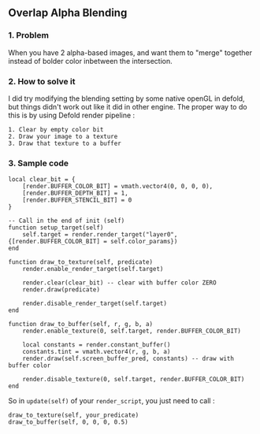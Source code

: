 ## Overlap Alpha Blending 


### 1. Problem 
When you have 2 alpha-based images, and want them to "merge" together instead of bolder color inbetween the intersection.

### 2. How to solve it 
I did try modifying the blending setting by some native openGL in defold, but things didn't work out like it did in other engine.
The proper way to do this is by using Defold render pipeline :

    1. Clear by empty color bit
    2. Draw your image to a texture
    3. Draw that texture to a buffer
    
### 3. Sample code 

    local clear_bit = {
        [render.BUFFER_COLOR_BIT] = vmath.vector4(0, 0, 0, 0), 
        [render.BUFFER_DEPTH_BIT] = 1,
        [render.BUFFER_STENCIL_BIT] = 0
    }

    -- Call in the end of init (self)
    function setup_target(self)
        self.target = render.render_target("layer0", {[render.BUFFER_COLOR_BIT] = self.color_params})
    end

    function draw_to_texture(self, predicate)
        render.enable_render_target(self.target) 

        render.clear(clear_bit) -- clear with buffer color ZERO
        render.draw(predicate)

        render.disable_render_target(self.target) 
    end

    function draw_to_buffer(self, r, g, b, a)
        render.enable_texture(0, self.target, render.BUFFER_COLOR_BIT)

        local constants = render.constant_buffer()
        constants.tint = vmath.vector4(r, g, b, a)
        render.draw(self.screen_buffer_pred, constants) -- draw with buffer color

        render.disable_texture(0, self.target, render.BUFFER_COLOR_BIT)
    end
    
    
So in `update(self)` of your `render_script`, you just need to call :

    draw_to_texture(self, your_predicate)
    draw_to_buffer(self, 0, 0, 0, 0.5)
